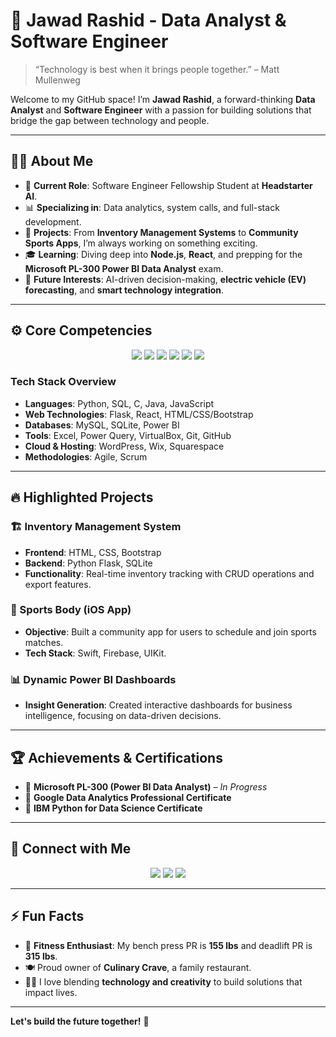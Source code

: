 # 🚀 Jawad Rashid - Data Analyst & Software Engineer



> “Technology is best when it brings people together.” – Matt Mullenweg

Welcome to my GitHub space! I’m **Jawad Rashid**, a forward-thinking **Data Analyst** and **Software Engineer** with a passion for building solutions that bridge the gap between technology and people.

---

## 🧑‍💻 About Me

- 💼 **Current Role**: Software Engineer Fellowship Student at **Headstarter AI**.
- 📊 **Specializing in**: Data analytics, system calls, and full-stack development.
- 🚀 **Projects**: From **Inventory Management Systems** to **Community Sports Apps**, I’m always working on something exciting.
- 🎓 **Learning**: Diving deep into **Node.js**, **React**, and prepping for the **Microsoft PL-300 Power BI Data Analyst** exam.
- 🤖 **Future Interests**: AI-driven decision-making, **electric vehicle (EV) forecasting**, and **smart technology integration**.

---

## ⚙️ Core Competencies

<p align="center">
  <img src="https://img.shields.io/badge/Python-3776AB?style=for-the-badge&logo=python&logoColor=white"/>
  <img src="https://img.shields.io/badge/SQL-4479A1?style=for-the-badge&logo=mysql&logoColor=white"/>
  <img src="https://img.shields.io/badge/JavaScript-F7DF1E?style=for-the-badge&logo=javascript&logoColor=black"/>
  <img src="https://img.shields.io/badge/React-61DAFB?style=for-the-badge&logo=react&logoColor=black"/>
  <img src="https://img.shields.io/badge/Flask-000000?style=for-the-badge&logo=flask&logoColor=white"/>
  <img src="https://img.shields.io/badge/Power%20BI-F2C811?style=for-the-badge&logo=powerbi&logoColor=black"/>
</p>

### Tech Stack Overview

- **Languages**: Python, SQL, C, Java, JavaScript
- **Web Technologies**: Flask, React, HTML/CSS/Bootstrap
- **Databases**: MySQL, SQLite, Power BI
- **Tools**: Excel, Power Query, VirtualBox, Git, GitHub
- **Cloud & Hosting**: WordPress, Wix, Squarespace
- **Methodologies**: Agile, Scrum

---

## 🔥 Highlighted Projects

### 🏗️ Inventory Management System
- **Frontend**: HTML, CSS, Bootstrap
- **Backend**: Python Flask, SQLite
- **Functionality**: Real-time inventory tracking with CRUD operations and export features.

### 📱 Sports Body (iOS App)
- **Objective**: Built a community app for users to schedule and join sports matches.
- **Tech Stack**: Swift, Firebase, UIKit.

### 📊 Dynamic Power BI Dashboards
- **Insight Generation**: Created interactive dashboards for business intelligence, focusing on data-driven decisions.

---

## 🏆 Achievements & Certifications

- 🌟 **Microsoft PL-300 (Power BI Data Analyst)** – *In Progress*
- 🏅 **Google Data Analytics Professional Certificate**
- 🧠 **IBM Python for Data Science Certificate**

---

## 💬 Connect with Me

<p align="center">
  <a href="mailto:jawad.rashid@example.com"><img src="https://img.shields.io/badge/Email-D14836?style=for-the-badge&logo=gmail&logoColor=white" /></a>
  <a href="https://linkedin.com/in/jawadrashid"><img src="https://img.shields.io/badge/LinkedIn-0A66C2?style=for-the-badge&logo=linkedin&logoColor=white" /></a>
  <a href="https://jawadrashid.dev"><img src="https://img.shields.io/badge/Portfolio-000000?style=for-the-badge&logo=firefox&logoColor=white" /></a>
</p>

---

## ⚡ Fun Facts

- 💪 **Fitness Enthusiast**: My bench press PR is **155 lbs** and deadlift PR is **315 lbs**.
- 🍽️ Proud owner of **Culinary Crave**, a family restaurant.
- 🧑‍🎨 I love blending **technology and creativity** to build solutions that impact lives.

---

**Let's build the future together!** 🌌
